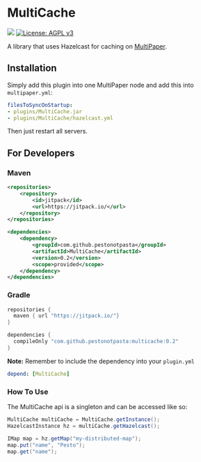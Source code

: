 # MultiCache

[![](https://jitpack.io/v/PestoNotPasta/MultiCache.svg)](https://jitpack.io/#PestoNotPasta/MultiCache)
[![License: AGPL v3](https://img.shields.io/badge/License-AGPL_v3-blue.svg)](https://www.gnu.org/licenses/agpl-3.0)


A library that uses Hazelcast for caching on [MultiPaper](https://github.com/PureGero/MultiPaper).

## Installation 

Simply add this plugin into one MultiPaper node and add this into `multipaper.yml`:

```yaml
filesToSyncOnStartup:
- plugins/MultiCache.jar
- plugins/MultiCache/hazelcast.yml
```

Then just restart all servers.

## For Developers

### Maven
```xml
<repositories>
    <repository>
        <id>jitpack</id>
        <url>https://jitpack.io/</url>
    </repository>
</repositories>

<dependencies>
    <dependency>
        <groupId>com.github.pestonotpasta</groupId>
        <artifactId>MultiCache</artifactId>
        <version>0.2</version>
        <scope>provided</scope>
    </dependency>
</dependencies>

```
### Gradle

```groovy
repositories {
  maven { url "https://jitpack.io/"}
}

dependencies {
  compileOnly "com.github.pestonotpasta:multicache:0.2"
}

```

**Note:** Remember to include the dependency into your `plugin.yml`
```yaml
depend: [MultiCache]
```

### How To Use

The MultiCache api is a singleton and can be accessed like so:

```java
MultiCache multiCache = MultiCache.getInstance();
HazelcastInstance hz = multiCache.getHazelcast();

IMap map = hz.getMap("my-distributed-map");
map.put("name", "Pesto");
map.get("name");
```
